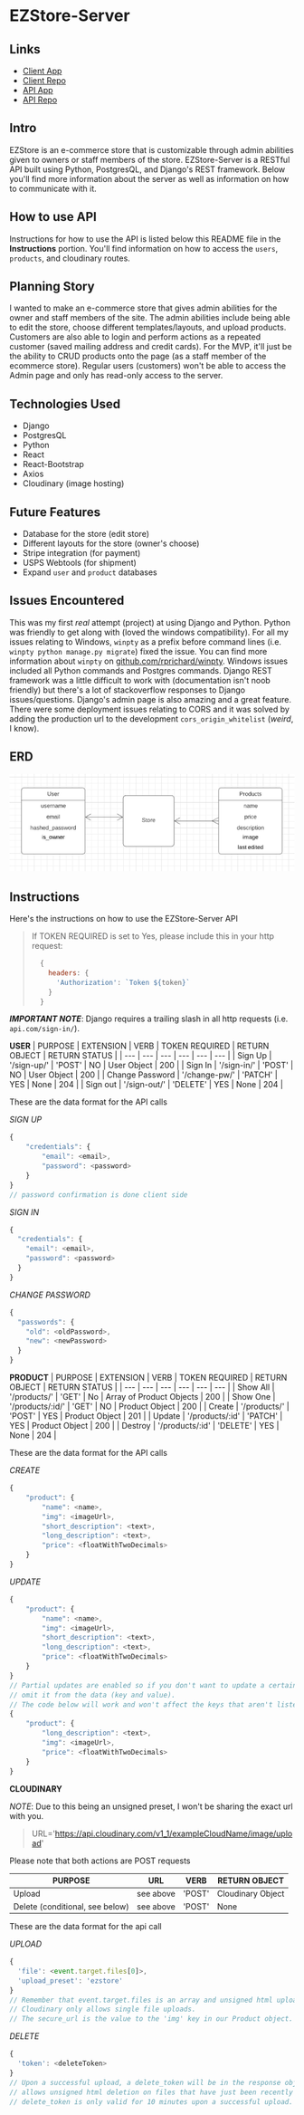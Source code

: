 # EZStore-Server

##  Links
- [Client App](https://philingyuup.github.io/EZStore-Client/)
- [Client Repo](https://github.com/philingyuup/EZStore-Client)
- [API App](https://ezstore-server.herokuapp.com/)
- [API Repo](https://github.com/philingyuup/EZStore-Server)

## Intro
EZStore is an e-commerce store that is customizable through admin abilities given to owners or staff members of the store. EZStore-Server is a RESTful API built using Python, PostgresQL, and Django's REST framework. Below you'll find more information about the server as well as information on how to communicate with it.

## How to use API
Instructions for how to use the API is listed below this README file in the **Instructions** portion. You'll find information on how to access the ```users```, ```products```, and cloudinary routes.

## Planning Story
I wanted to make an e-commerce store that gives admin abilities for the owner and staff members of the site. The admin abilities include being able to edit the store, choose different templates/layouts, and upload products. Customers are also able to login and perform actions as a repeated customer (saved mailing address and credit cards). For the MVP, it'll just be the ability to CRUD products onto the page (as a staff member of the ecommerce store). Regular users (customers) won't be able to access the Admin page and only has read-only access to the server.

## Technologies Used
- Django
- PostgresQL
- Python
- React
- React-Bootstrap
- Axios
- Cloudinary (image hosting)

## Future Features
- Database for the store (edit store)
- Different layouts for the store (owner's choose)
- Stripe integration (for payment)
- USPS Webtools (for shipment)
- Expand ```user``` and ```product``` databases

## Issues Encountered
This was my first *real* attempt (project) at using Django and Python. Python was friendly to get along with (loved the windows compatibility). For all my issues relating to Windows, ```winpty``` as a prefix before command lines (i.e. ```winpty python manage.py migrate```) fixed the issue. You can find more information about ```winpty``` on [github.com/rprichard/winpty](https://github.com/rprichard/winpty). Windows issues included all Python commands and Postgres commands. Django REST framework was a little difficult to work with (documentation isn't noob friendly) but there's a lot of stackoverflow responses to Django issues/questions. Django's admin page is also amazing and a great feature. There were some deployment issues relating to CORS and it was solved by adding the production url to the development ```cors_origin_whitelist``` (*weird*, I know).

## ERD
![ERD](https://github.com/philingyuup/EZStore-Server/raw/master/public/EZStore-ERD.png "EZStore API ERD")

## Instructions
Here's the instructions on how to use the EZStore-Server API

> If TOKEN REQUIRED is set to Yes, please include this in your http request:
> ```javascript
>   {
>     headers: {
>       'Authorization': `Token ${token}`
>     }
>   }
> ```

___IMPORTANT NOTE___: Django requires a trailing slash in all http requests (i.e. ```api.com/sign-in/```).

**USER**
| PURPOSE | EXTENSION | VERB | TOKEN REQUIRED | RETURN OBJECT | RETURN STATUS |
| --- | --- | --- | --- | --- | --- |
| Sign Up | '/sign-up/' | 'POST' | NO | User Object | 200 |
| Sign In | '/sign-in/' | 'POST' | NO | User Object | 200 |
| Change Password | '/change-pw/' | 'PATCH' | YES | None | 204 |
| Sign out | '/sign-out/' | 'DELETE' | YES | None | 204 |

These are the data format for the API calls

*SIGN UP*
```javascript
{
    "credentials": {
        "email": <email>,
        "password": <password>
    }
}
// password confirmation is done client side
```

*SIGN IN*
```javascript
{
  "credentials": {
    "email": <email>,
    "password": <password>
  }
}
```

*CHANGE PASSWORD*
```javascript
{
  "passwords": {
    "old": <oldPassword>,
    "new": <newPassword>
  }
}
```

**PRODUCT**
| PURPOSE | EXTENSION | VERB | TOKEN REQUIRED | RETURN OBJECT | RETURN STATUS |
| --- | --- | --- | --- | --- | --- |
| Show All | '/products/' | 'GET' | No | Array of Product Objects | 200 |
| Show One | '/products/:id/' | 'GET' | NO | Product Object | 200 |
| Create | '/products/' | 'POST' | YES | Product Object | 201 |
| Update | '/products/:id' | 'PATCH' | YES | Product Object | 200 |
| Destroy | '/products/:id' | 'DELETE' | YES | None | 204 |

These are the data format for the API calls

*CREATE*
```javascript
{
    "product": {
        "name": <name>,
        "img": <imageUrl>,
        "short_description": <text>,
        "long_description": <text>,
        "price": <floatWithTwoDecimals>
    }
}
```

*UPDATE*
```javascript
{
    "product": {
        "name": <name>,
        "img": <imageUrl>,
        "short_description": <text>,
        "long_description": <text>,
        "price": <floatWithTwoDecimals>
    }
}
// Partial updates are enabled so if you don't want to update a certain key, just
// omit it from the data (key and value).
// The code below will work and won't affect the keys that aren't listed.
{
    "product": {
        "long_description": <text>,
        "img": <imageUrl>,
        "price": <floatWithTwoDecimals>
    }
}
```

**CLOUDINARY**

*NOTE*: Due to this being an unsigned preset, I won't be sharing the exact url with you.

> URL='https://api.cloudinary.com/v1_1/exampleCloudName/image/upload'

Please note that both actions are POST requests

| PURPOSE | URL | VERB | RETURN OBJECT |
| --- | --- | --- | --- |
| Upload | see above | 'POST' | Cloudinary Object |
| Delete (conditional, see below) | see above | 'POST' | None |

These are the data format for the api call

*UPLOAD*
```javascript
{
  'file': <event.target.files[0]>,
  'upload_preset': 'ezstore'
}
// Remember that event.target.files is an array and unsigned html upload through
// Cloudinary only allows single file uploads.
// The secure_url is the value to the 'img' key in our Product object.
```

*DELETE*
```javascript
{
  'token': <deleteToken>
}
// Upon a successful upload, a delete_token will be in the response object. Cloudinary
// allows unsigned html deletion on files that have just been recently updated. The
// delete_token is only valid for 10 minutes upon a successful upload.
```
